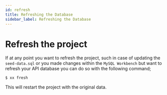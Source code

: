 ```yaml
---
id: refresh
title: Refreshing the Database
sidebar_label: Refreshing the Database
---
```


# Refresh the project

If at any point you want to refresh the project, such in case of updating the `seed-data.sql` or you made changes within the `MySQL Workbench` but want to refresh your API database you can do so with the following command;

```
$ xx fresh
```

This will restart the project with the original data.
